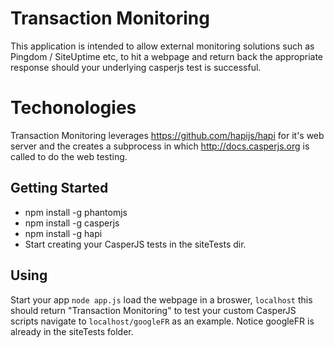 Transaction Monitoring
======================

This application is intended to allow external monitoring solutions such as Pingdom / SiteUptime etc, to hit a webpage and return back the appropriate response should your underlying casperjs test is successful.

Techonologies
============
Transaction Monitoring leverages https://github.com/hapijs/hapi for it's web server and the creates a subprocess in which http://docs.casperjs.org is called to do the web testing.

Getting Started
---------------
- npm install -g phantomjs
- npm install -g casperjs
- npm install -g hapi
- Start creating your CasperJS tests in the siteTests dir.

Using
-----
Start your app `node app.js` load the webpage in a broswer, `localhost` this should return "Transaction Monitoring" to test your custom CasperJS scripts navigate to `localhost/googleFR` as an example. Notice googleFR is already in the siteTests folder.
